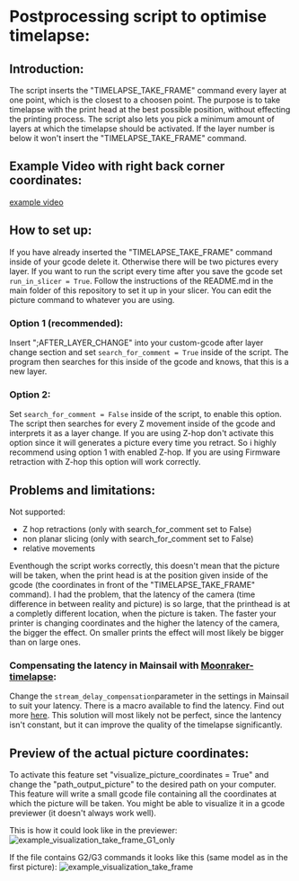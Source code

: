 # Postprocessing script to optimise timelapse:
## Introduction:
The script inserts the "TIMELAPSE_TAKE_FRAME" command every layer at one point, which is the closest to a choosen point.
The purpose is to take timelapse with the print head at the best possible position, without effecting the printing process.
The script also lets you pick a minimum amount of layers at which the timelapse should be activated.
If the layer number is below it won't insert the "TIMELAPSE_TAKE_FRAME" command.

## Example Video with right back corner coordinates:

[example video](https://github.com/WatchingWatches/Post_processing_gcode/assets/106354710/d64de6ae-fa5a-4334-8307-cd93ea79722f)

## How to set up:
If you have already inserted the "TIMELAPSE_TAKE_FRAME" command inside of your gcode delete it. Otherwise there will be two pictures every layer.
If you want to run the script every time after you save the gcode set ``run_in_slicer = True``.
Follow the instructions of the README.md in the main folder of this repository to set it up in your slicer.
You can edit the picture command to whatever you are using.

### Option 1 (recommended):
Insert ";AFTER_LAYER_CHANGE" into your custom-gcode after layer change section and set ``search_for_comment = True`` inside of the script.
The program then searches for this inside of the gcode and knows, that this is a new layer. 

### Option 2:
Set ``search_for_comment = False`` inside of the script, to enable this option.
The script then searches for every Z movement inside of the gcode and interprets it as a layer change.
If you are using Z-hop don't activate this option since it will generates a picture every time you retract. So i highly recommend using option 1 with enabled Z-hop.
If you are using Firmware retraction with Z-hop this option will work correctly.

## Problems and limitations:
Not supported:
- Z hop retractions (only with search_for_comment set to False)
- non planar slicing (only with search_for_comment set to False)
- relative movements

Eventhough the script works correctly, this doesn't mean that the picture will be taken, when the print head is at the position given inside of the gcode (the coordinates in front of the "TIMELAPSE_TAKE_FRAME" command).
I had the problem, that the latency of the camera (time difference in between reality and picture) is so large, that the printhead is at a completly different location, when the picture is taken.
The faster your printer is changing coordinates and the higher the latency of the camera, the bigger the effect. On smaller prints the effect will most likely be bigger than on large ones.

### Compensating the latency in Mainsail with [Moonraker-timelapse](https://github.com/mainsail-crew/moonraker-timelapse):
Change the ``stream_delay_compensation``parameter in the settings in Mainsail to suit your latency. There is a macro available to find the latency. Find out more [here](https://github.com/mainsail-crew/moonraker-timelapse/blob/main/docs/configuration.md#stream_delay_compensation). This solution will most likely not be perfect, since the lantency isn't constant, but it can improve the quality of the timelapse significantly.

## Preview of the actual picture coordinates:
To activate this feature set "visualize_picture_coordinates = True" and change the "path_output_picture" to the desired path on your computer.
This feature will write a small gcode file containing all the coordinates at which the picture will be taken.
You might be able to visualize it in a gcode previewer (it doesn't always work well).

This is how it could look like in the previewer:
![example_visualization_take_frame_G1_only](https://github.com/WatchingWatches/Post_processing_gcode/assets/106354710/ac59840f-5752-4eb2-9f16-8c3bdd02c71e)

If the file contains G2/G3 commands it looks like this (same model as in the first picture):
![example_visualization_take_frame](https://github.com/WatchingWatches/Post_processing_gcode/assets/106354710/6e8f2b24-0d39-49f6-9e52-7a6257fd1adb)
